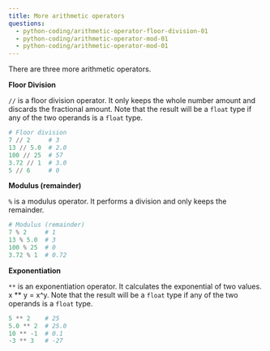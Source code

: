 ```yaml
---
title: More arithmetic operators
questions:
  - python-coding/arithmetic-operator-floor-division-01
  - python-coding/arithmetic-operator-mod-01
  - python-coding/arithmetic-operator-mod-01
---
```


There are three more arithmetic operators.

**Floor Division**

`//` is a floor division operator. It only keeps the whole number amount and discards the fractional amount. Note that the result will be a `float` type if any of the two operands is a `float` type.

```python
# Floor division
7 // 2     # 3
13 // 5.0  # 2.0
100 // 25  # 57
3.72 // 1  # 3.0
5 // 6     # 0
```

**Modulus (remainder)**

`%` is a modulus operator. It performs a division and only keeps the remainder.

```python
# Modulus (remainder)
7 % 2     # 1
13 % 5.0  # 3
100 % 25  # 0
3.72 % 1  # 0.72
```

**Exponentiation**

`**` is an exponentiation operator. It calculates the exponential of two values. x \*\* y = x^y. Note that the result will be a `float` type if any of the two operands is a `float` type.

```python
5 ** 2    # 25
5.0 ** 2  # 25.0
10 ** -1  # 0.1
-3 ** 3   # -27
```
